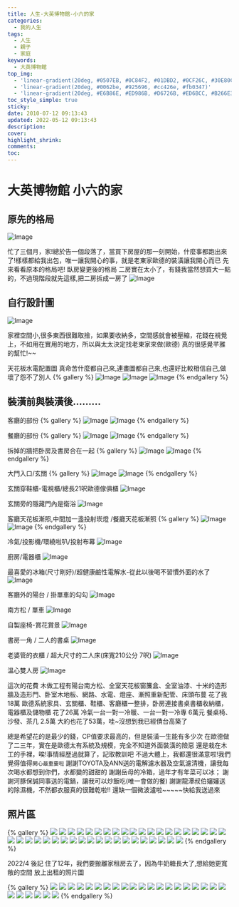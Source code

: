 ```yaml
---
title: 人生-大英博物館-小六的家
categories:
  - 我的人生
tags:
  - 人生
  - 親子
  - 家庭
keywords:
  - 大英博物館
top_img:
  - 'linear-gradient(20deg, #0507EB, #0C84F2, #01DBD2, #0CF26C, #30E80C)'
  - 'linear-gradient(20deg, #0062be, #925696, #cc426e, #fb0347)'
  - 'linear-gradient(20deg, #E6B86E, #ED986B, #D6726B, #ED6BCC, #B266E3)'
toc_style_simple: true
sticky: 
date: 2010-07-12 09:13:43
updated: 2022-05-12 09:13:43
description:
cover:
highlight_shrink:
comments:
toc:
---
```


# 大英博物館 小六的家

## 原先的格局

![Image](https://i.imgur.com/n3x3M0D.png)

忙了三個月，家!總於告一個段落了，當買下房屋的那一刻開始，什麼事都跑出來了!樣樣都給我出包，唯一讓我開心的事，就是老東家歐德的裝潢讓我開心而已
先來看看原本的格局吧!
臥房變更後的格局
二房實在太小了，有錢我當然想買大一點的，不過現階段就先這樣,把二房拆成一房了
![Image](https://i.imgur.com/LGT238L.png)

## 自行設計圖

![Image](https://i.imgur.com/LjQfiHL.png)

家裡空間小,很多東西很難取捨，如果要收納多，空間感就會被壓縮，花錢在視覺上，不如用在實用的地方，所以與太太決定找老東家來做(歐德)
真的很感覺芊雅的幫忙!~~

天花板水電配置圖 真命苦什麼都自己來,連畫圖都自己來,也還好比較相信自己,做壞了怨不了別人
{% gallery %}
![Image](https://i.imgur.com/btUvgCG.png)
![Image](https://i.imgur.com/DlGMa4O.png)
![Image](https://i.imgur.com/jTI1PtK.png)
{% endgallery %}

## 裝潢前與裝潢後.........
客廳的部份
{% gallery %}
![Image](https://i.imgur.com/U7wCjgh.png)
![Image](https://i.imgur.com/GF2UpdL.png)
{% endgallery %}

餐廳的部份
{% gallery %}
![Image](https://i.imgur.com/nqpHo0G.png)
![Image](https://i.imgur.com/HBBsLAJ.png)
{% endgallery %}

拆掉的牆把卧房及書房合在一起
{% gallery %}
![Image](https://i.imgur.com/tO8aCxj.png)
![Image](https://i.imgur.com/yCP9uxg.png)
{% endgallery %}

大門入口/玄關
{% gallery %}
![Image](https://i.imgur.com/4oYO8kS.png)
![Image](https://i.imgur.com/P7Bf6gN.png)
{% endgallery %}

玄關穿鞋櫃-電視櫃/總長21呎歐德傢俱櫃
![Image](https://i.imgur.com/S5KcMjc.png)

玄關旁的隱藏門內是衛浴
![Image](https://i.imgur.com/F4bOzhJ.png)

客廳天花板漸照,中間加一盞投射崁燈 /餐廳天花板漸照
{% gallery %}
![Image](https://i.imgur.com/tdBDtYb.png)
![Image](https://i.imgur.com/XSbnHej.png)
{% endgallery %}

冷氣/投影機/環繞啦叭/投射布幕
![Image](https://i.imgur.com/T73mUYh.png)

廚房/電器櫃
![Image](https://i.imgur.com/8AItrEI.png)

最喜愛的冰箱(尺寸剛好)/超健康鹼性電解水-從此以後喝不習慣外面的水了
![Image](https://i.imgur.com/VTtmgIs.png)

客廳外的陽台 / 掛單車的勾勾
![Image](https://i.imgur.com/o0sw7QJ.png)

南方松 / 單車
![Image](https://i.imgur.com/O3qjK8d.png)

自製座椅-賞花賞景
![Image](https://i.imgur.com/jNrvk3E.png)

書房一角 / 二人的書桌
![Image](https://i.imgur.com/U8HSIM9.png)

老婆管的衣櫃 / 超大尺寸的二人床(床寬210公分 7呎)
![Image](https://i.imgur.com/PkIPsDQ.png)

溫心雙人房
![Image](https://i.imgur.com/TYCNBaG.png)

這次的花費
木做工程有陽台南方松、全室天花板窗簾盒、全室油漆、十米的造形牆及造形門、卧室木地板、網路、水電、燈座、漸照重新配管、床頭布蔓
花了我18萬
歐德系統家具、玄關櫃、鞋櫃、客廳櫃一整排，卧房連接書桌書櫃收納櫃，電器櫃及儲物櫃
花了26萬
冷氣一台一對一冷暖、一台一對一冷專 6萬元
餐桌椅、沙發、茶几 2.5萬
大約也花了53萬，哇~沒想到我已經債台高築了

總是希望花的是最少的錢，CP值要求最高的，但是裝潢一生能有多少次
在歐德做了二三年，實在是歐德太有系統及規模，完全不知道外面裝潢的險惡
還是栽在木工的手裡，唉!事情經歷過就算了，記取教訓吧
不過大體上，我都還很滿意啦!我們覺得值得`開心最重要啦`
謝謝TOYOTA及ANN送的電解濾水器及空氣濾清機，讓我每次喝水都想到你們，水都變的甜甜的
謝謝岳母的冷箱，過年才有年菜可以冰；
謝謝河豚保誠同事送的電鍋，讓我可以炒飯吃(唯一會做的餐)
謝謝龍潭叔伯嬸嬸送的除濕機，不然都衣服真的很難乾啦!!
還缺一個微波瀘啦~~~~~快給我送過來

## 照片區

{% gallery %}
![](https://lh3.googleusercontent.com/kCovX8qfXKX3eHij9AgU123slpNyW-fPtfBZ3GAPqpBFmrHjZ4MJI7N5lFqjN_AF5FU_Bvsa79F4nI75Fh_l4tIkBvMaadDsUYl36d5OjsD92fLZq0f45A_W8EC0m_y109qOvdPAjWg=w1920-h1080)
![](https://lh3.googleusercontent.com/9aft3aGYGaewzASz9v6j0scbwKDISxUkLvfeOS9_IxfiZlsoshRkLe0NT4nQTaZBS6_caVxOG0l6fxtmw_iirFyrfLKdLlzNgwQk6NTfmVgTf-e1cESvMu-Yp78FGfTcHf9ORivGPnc=w1920-h1080)
![](https://lh3.googleusercontent.com/V12h_lCIOre5siCUbwRK2cvNTlBrgAaNi0rFXqWoDQ8DWNJkPnJ95IoTiKTfxqtbGFc3_1D7-ouYRKbiZwwWLuWKnurvcqOQQk85vMXyOl4-7sZoVBPFohFexY9Z0n9630OO4o9DCTM=w1920-h1080)
![](https://lh3.googleusercontent.com/yQiro3LQkdOxlKdrWIUCgNOmPxUZCRejSrdNeZ8yry-g2zLIz8w8axxr6EKOe5Go7J-k6BlNEFuB7agot7PppZsdkbWDq8ol86E7TmdkUgofgr3M_vNYcLXBkwboXlZr3JqvFNrdviE=w1920-h1080)
![](https://lh3.googleusercontent.com/ztEnfetFRHMlfjcegBhWJl3Z7Yp63GGXLBY14oflEZj-yBBnnBLMpmRj3_2hjIq7J10pxmGlmSICx0b0oWSjL0meBHSIF60KINTDsRBNr4gPwSbsjg22Ih81vn-kPi10yt0UuZlnf9s=w1920-h1080)
![](https://lh3.googleusercontent.com/CkEg8_y90-8Vi7h1bG1xiUnfOwQJ6Kkt4LYDznoYyFYBgTBKj3cNFiElPEK8VS8wiGzb-B3-A-0fqzAcmjb-4-ZIgNMIXFGj2qd6AnQkxb0n_iwawxsgJ5cWp5HG9DoXWZ0rSXWPfxk=w1920-h1080)
![](https://lh3.googleusercontent.com/qbT8e0-L9Vp6Kf7QKGak-GgYgi96VgRMDG-ADYPd7iZ9MWlvBDF6SpomO7eFEMSiqdlo3W1pyQJFedCLESkeG7yz41EbkPUnmBTnQ52tmwxcL_QHoFXITFUOTdAiEGHQ8zNeXpwq70w=w1920-h1080)
![](https://lh3.googleusercontent.com/L0wP6NiI2uKIRRXqF5qwsTTZIwUC85tfGKFR_EjJl0k3t3V5rGympFo0XiYXLq0lEaEeWUAD8Evd5keZcfOa04h0IDDxDz_wAgxQvTs9n3eMWtjOFzh2vLiGBq3B9zYx6fHjS6bXLuY=w1920-h1080)
![](https://lh3.googleusercontent.com/NG7FLxksceWZrxXQFEj1BKhfqIai8B5pQPoSbBzS3m-KZbhCQFZj9rWmGgnKNU4jcI_jbsuHl_1jhGF-0v9xE9K3t6YU2VBNGtMttQk3raPCvKCkbBCAYVQnIcCp3V3YGetyNvSvUXg=w1920-h1080)
![](https://lh3.googleusercontent.com/OV1x0wrEUUjCZZFSMI-Db3C5Bd6bZ_ImEa7nvAJ3kQ5NfFmXQc13lAab_nrMgJOxOAz9jgkMgHYSYpyW2cSjKHJJImSmDkJtfTr5rSwe_Z0NqoVE6-7JDM_41-NEQYgcj-bSOc_ZpG0=w1920-h1080)
![](https://lh3.googleusercontent.com/R8EouTOw3LTC7nSqt_NwACdojA9f-QvTkZttY2-jduCWO_hm6LYm0lqRbJbX3HoxzSbvTTpYE1rPrg3IRrkBL6ENM8MV4KN6CIze_ICRszz25E9XUkQSsH2w78b6cA5Khy03F6Obksc=w1920-h1080)
![](https://lh3.googleusercontent.com/CDuj6g4ONpVR-5gI8tPpCL6RrHbSNuX2cg0RzV9w_-xk35UsfeOtw7el-GrFC1SpKTae_X0cNNXhP10u1JEytuERV8ivipCq0wrhDR68yFzrSIsOBl3lryqCngDOoKmsEU6a3MgmA3w=w1920-h1080)
![](https://lh3.googleusercontent.com/aEs5E6ASBnzFOWhAMPBtoCmYAQCg028tOC26oEYAVLM_yB0FoJfuBC5-ACQlotSvnxF9yEb-E-oyp7Kh-keqpId6Xwj6FODX0OheO_2jmPwv-jKM6VbwlzwsRV_RHZKUqRykARq1CII=w1920-h1080)
![](https://lh3.googleusercontent.com/PCELc7hjn3m9L13jnuSgN-aFhyVjnhxOe5M3nTGsvU6ahwxhYuYppC_vgT3pLxNeTX9yTv-NIvAnddOCcyQInXdNL4dEkfePhkxc-d6WIH936lzv3DEK4Be_6KA-5DQ6yr-rIk0QWE8=w1920-h1080)
![](https://lh3.googleusercontent.com/URhWVZNJKMqZgpqbEgWAU6pRt9bQFEOaP5xQXWeVUdljY_fYv7ezhFJqjg9gAmC_qgA7yWWUw6Ada-QWXPsPl78XrBWA-VPRxykyWUUAro4hTb1hcPAy5pCOv7FuxWV3YvA6OnI96vs=w1920-h1080)
![](https://lh3.googleusercontent.com/afi4M9W07qU8HertiZtDTk7JJOZdqUwf7iAfvf-HVq9li0YzupCmyQxKff_VMz2Rer-pLrjXB_L0w51XQdz9Wf7Sf4OlAoz9WDuCfQtnHfJ8TAMhI-F35UEoy5jCMdR954nVdCPVFUk=w1920-h1080)
![](https://lh3.googleusercontent.com/QTSUQXjtHE-osjzHtF7AEDY_r-Iy0AxrRCD2lpzjjCZ7sR1SKSY_RYGqY-xL9KnpooClvaNX2Oj6ZgBPKNT78BV5UB2az5U9r6Xp3ooNliHpYtRjTq_3Rm5sNWfInH-4Lhl5SY7GNEM=w1920-h1080)
![](https://lh3.googleusercontent.com/aL73AtL4wKMEeFTmWQ8fR0x3BNnyBf7BckkSisLlasiSr5sx5NVOosNTAjdC5pndYh7B7h3zd7fl0L0znqwY1Qo1Bn9ypPl-MXAXNwVVi4VYHoWpQ_GKiN1hydYqtYDyAJXrPmNje50=w1920-h1080)
![](https://lh3.googleusercontent.com/v_iuKvfSB3zSMFDEwjzbRqTyu6LtcthvHF1KE6gkMnqTLe-uc3tWw0QFpVSa-M2e8mVMQ52_hqJHiv_CfD8rx9iyc6piglTdfE9rx_NhVUVNzLkaqElxYbl0b9HlfITvO1_d4lvSBrQ=w1920-h1080)
![](https://lh3.googleusercontent.com/prE7ZcVtiXDiT64eHHFqXmISNC9Yxmg_c_MK_QMvEBJKm2fUaP1-6t0iafxhJlIZWM6qTiinh00Sf8qpZJiLYll2wze642zWQHwLILuhweA6qD9w_NHxwDk9eOqU3JzbWgoAGYkYMA8=w1920-h1080)
![](https://lh3.googleusercontent.com/eGgdZeRsk-bUuHzUusMjVD9PxxvTLE8kx_Tot3oph5bndokm3JwW-zNmtGJ-N_XbCMV199DIlnaxlxRQcuafsR59WLp1bEXpYKllnKvvUAF7n2h67CefPwqiA51WCJZsj_nB5Muter4=w1920-h1080)
![](https://lh3.googleusercontent.com/YYzfpoBzSOP3N6YYA0_Dwdtwze7gXmWXtr3t2quCFWy784ZhRhFQLm5EVxe7NTkC6PAjGw-9zkmyAvBjN89qKkWnk-7R_d6Y7bJcVJnoayHEuSfzcbWF4-FfnNvSe2QQsRCeUJ5m7Ws=w1920-h1080)
![](https://lh3.googleusercontent.com/hH1thLlIJr8x1WcjwIQCWI0lNgbDmRSfV8RWlsOj_p6lCZHWC9zymfbgYt2ib6Jrf5jt5TrooIJ8zj8epF6vBhXNBd13EC_OkPM9hqJW0ZlttUr3EciALPTefUR4KsxHKErQRox1JhY=w1920-h1080)
![](https://lh3.googleusercontent.com/BtPCBIWo5TxbJP_LLQ78Owu8tJRD5Js3B-kBGeEhR38hw0UYTIvz4_iHEkonc1KXHPftFe1NJIdiio-1bqfBS93TxpXxOrjp92hGfqvN_PBKE6SxSGoqlU5ExRiYp9IeoPLyYMw5Vk0=w1920-h1080)
![](https://lh3.googleusercontent.com/EB85A--S1clUsHoK0oqRT2gIAO87flWcIDEaP5Biywl_TA5lk_v4A6_VlVWGoJ4EIXV_IW5FVVSabC4VLXUh93MhRkDLA5L5H79Eii7-HTjQgeqHT0sNmC5Xih5aRZOdTCU-81jRK2k=w1920-h1080)
![](https://lh3.googleusercontent.com/Y83MQVgTxp_UbZaGz_Kx6U0gwhUGqzVBffXRfY4RvAk0R_U4fT_aHuBNSbSMBPorTofp8ADMTTkQcosZXPkN2j4OtqV84H217YsOifHlfeoVhFXZbht1WnCmpVTICa17UYhabF_Xgak=w1920-h1080)
![](https://lh3.googleusercontent.com/Ys7eEto3Mqsv25JpOuTdT0Fp9pmMjqnrq0QWf3_g8VLYV4yF7G-1WY8oE01UYJeD74PTsRevFJXZL3zk2pA6MxMVS7r_ubPNDW0ufx1Ryg-ZgkxJcjFY6oxsjFT50r0uWHWyPToDubM=w1920-h1080)
![](https://lh3.googleusercontent.com/4LUXlgWyNGWDdb9Bztkqn3qmD_MyfmTwRTCoVliIiOSDXcUwMQAGcRILaXZSQorVVPH0tasXzRl4Wbq92rADGoi1skIBfMuGYBdc-b5kD7vkKieiK6DnRVRiZ70qVUhPcrhoa0pPa4s=w1920-h1080)
![](https://lh3.googleusercontent.com/rHKeU_z0BEcZML-6Ilq3hHPPqfbDgqfLJLrUghUBZiBQwIQiu-qDB1VAn25uubyp92nWvbhyRhRweK9QQkn6-64erQ4faFMr9xpJny8uSnMEkvRMhN2VByadD0tgSc3q5viqGmF90Y0=w1920-h1080)
![](https://lh3.googleusercontent.com/q5XFGxZDVQ0XK6177ZmBjKmpcFUzQdHDXN_GmM-No8OlueyelTdIWjcbqFebNFAHUJSnjkgXmiGoi7uDHVpdgbCGVV69XnrtKPfyU84L6FxQoORY_hK2Rhhu2uvwpkCm810PamIFclo=w1920-h1080)
![](https://lh3.googleusercontent.com/AUc_Sw0gVTAtdkSjdhBZRW-AHs4VrGimt8jfqjMixdrFFvaEwvbTUbbMsE3P7L6P9KXyDN3ZMxZrVP0wAUkaXFXmI0smfMxo1PJYL5212yavWFpYy_mZCngPR2dS0juhqB41y4ck-P0=w1920-h1080)
![](https://lh3.googleusercontent.com/6DPtR_wKqI7o8d9UYDKf7cp4_C7We8RNO2TgcLAdaSPHU6VhMdqHM1extmgbgaVCJO52xIsm1sYWTLlX2lmXr7Z6Cma5VQZFiVCN0hqjQ1RkuETb6K2P96APMI48f7h6zjNC-mz5ztw=w1920-h1080)
![](https://lh3.googleusercontent.com/jvkF0dRL9m_POLHhosakv_q97Qe5_oGjpdA7uYRciDm4IALkON5D2fRpWi8z2c7g0xECwZbyRIJUS9boLCsAa0g2VXwaYoLBE_pQc6C7V71KPDpaMZP2OOju5_B3Vf9akHPW75_IuVE=w1920-h1080)
![](https://lh3.googleusercontent.com/CEKHLfCOchWviu2DIiJ6JO7ynd55YUz92CI6dFelSZK1sGhtveAfob6b4kmAiSaFNt7k8lSE73nuFlKRC0_BaAHnfjoPWpnkINk1IXdHXbAUZ8WSx4h8SvvHynWdQNorC87ebYApGYQ=w1920-h1080)
![](https://lh3.googleusercontent.com/yWZJDnDS90VDZerQ5fgBeWAoOk4t5-lsTkkMYdz_DqXkap6Usn9AA-REYeoyjA8tHH5oMUz5OVj5UtlBg_tXhl-oZO7vTEu6knCOzEBLLJkPK9ktFauW6aJlwVrCoA2nNCLLWoLe_YQ=w1920-h1080)
![](https://lh3.googleusercontent.com/qiVhtqlKFeNaRYlyo7wqjdW9wV5_tKI0itsF9l187cOpZwkem4sy_VAA4eNh51QfbVVIHyfJTCo-aIwJ5dYiAflQGO72GbQbSDl7DDkwjnekqgeVnZKh8PJF_CfbWC0Jrt7vl72pU-U=w1920-h1080)
![](https://lh3.googleusercontent.com/_5pCOzfEnhoetG-Bvst17Qe-Ulcj3-LlRPT9lhcAmjV7PAx6FogxLmueWXdaKd-PucoWqIh5bMEhq7zs9yQH7DeUg3MtR1RnxPt2Jj91zUOtidUM0t2AwB_x0yLDYoyO_OPj07a77xk=w1920-h1080)
![](https://lh3.googleusercontent.com/xo3QSeFpEc6vrV5v3xSadOqWlOhYAE2fRItKRdlF4Gbs06rC0ADvgbBxJ_tJsHOaH21ZdzAHy-3d8h6FmXOCWn0S60ZeLZh_b408zOFaJkvI9tHS2pZJhiMCT8f_PbzBmjYgwXEhFRE=w1920-h1080)
![](https://lh3.googleusercontent.com/8AFuUQCuYPYWdNeM9MikYMWymbimZWTTS6VLRTylBVz8Q8BwWPYvkczICfN01azvhVFYazVknN0vX1Mki9sKlDn1upZfhEfRB0esIJD1hTyUywiBUmPYgoHXRyh2nYks9RJnmEWta2s=w1920-h1080)
![](https://lh3.googleusercontent.com/e9YjsvjwBa7w-WL2qRq-hBmzN4ct6gnv4mG_2jAJTFIPJeUuAKhjgaPgz1dZX9eCIwxSYccIxHAToWyWbqvJ3ZQy_VXEetF1spjC3I4Mm16Da_79lJASp22wI1QUaMrtXZKjxL3_7Dk=w1920-h1080)
{% endgallery %}

2022/4 後記
住了12年，我們要搬離家租房去了，因為牛奶糖長大了,想給她更寬敞的空間
放上出租的照片圖

{% gallery %}
![](https://lh3.googleusercontent.com/IJLD7t8xDWT4o2RZ-tRbEUB3HfkY3EnrI6VKw5PxQldaw0sxksGm-LfJH7Tb1CsrEcNo87GX2ouK06i_VwidlRhgQGeXsJhLCY6gp67nMFqiycTWlWknCfliHVYh3wrtluKENhmHlCk=w1920-h1080)
![](https://lh3.googleusercontent.com/8eJ5MudkkVGI2nzCcONE2cA0gGaBzxe9cXMtSyKZdxm3b-LTSFE6ejxrbrhfoR8EV565-8gpZBKghfwB-rboIzAw9I-6A3_0yBcoJXQwhwq59TOlgeEYhpdpfTCitxgrOWX6i2NTzgQ=w1920-h1080)
![](https://lh3.googleusercontent.com/sg3_PW9YK_3Cu5Ax9oZHzZgM24ka9qQ1EtTQc7c3IVQw8tkqrUl3gEYaruZFBK9LiFutaxCPFn1HMlRwYFDn-YBkh9vP3QYPrF7jBHefI5FcnSzT-EMY-YKolJ5WG2KSM6SjElZXlH8=w1920-h1080)
![](https://lh3.googleusercontent.com/55IIDMzYtXWdJwKESfeIc-CLsJSjzPk_-ISAbjsXh-bASKrxPrCUvuQuuZYn2bDBPhdcUoC7XeZRQCdPOqjitp6i5WVo0O5DAYbW2eWHXPYsvfiMOCx9oAwwrPOyT9eYzuRWhmKIImI=w1920-h1080)
![](https://lh3.googleusercontent.com/787QIRqNhJabYgGREy0cwzCFxFryCPyPdHwV58qEwqeMhEhtZgD3rq-VVCSZbanq5aBK-O6sH60Y_bd2QSj81WH2xlPFltJNwb9vm-hiJIYii6BiFkG9tV_kIpQ9cMqiKtqDUx6mOE8=w1920-h1080)
![](https://lh3.googleusercontent.com/zHsfOQUFdNFBJH-JXDkcHVqZRUzHJs0vUpDGnGVuYmozlYv-PD-3Didj58i44nG172DfaqvqGyl2Mwv94X4P32PPJ8oM5Uhz5WYf-e5Ta1dkHaakiNeqn6RywLzT8_brsnof7QycRM0=w1920-h1080)
![](https://lh3.googleusercontent.com/n9kHU9KyJWk5a5YiKJkvRlALFRJE-2Hiy4lpTqY6KJ0iWN7B9rf2n6pjkl3Z6KPVOiURPHTzaB-ripYFg7s0xeK4BuHPN64zmImXBI0xzXPCANvBXZYnl46TKaZmDArisBV6L_dr_HQ=w1920-h1080)
![](https://lh3.googleusercontent.com/W6PWjAMoJGv0Di603DedCozrYAyugExR91LSRTHgGGPwBVjYxFyWDHPYf443_zcEM-6eq9cSpjckGRuzB7tSMVQDTPDJirq24exjjHdqVSCqluvu7Od4vF37OQECOtkR_fBHnoIusWg=w1920-h1080)
![](https://lh3.googleusercontent.com/B3XWtXidjZKaD-pkoi-w9rW6-MxWj8pho99e7P3nzL4wiWbckFroY04G1aQEpx38AP7ZOBknRJqcs-HhevRCSjNQ8HtAgWDAaKswDHSA_cwBfa_SB8t3vkLUamrQ6XAXmsqmu63cwtI=w1920-h1080)
![](https://lh3.googleusercontent.com/t_yC2EQ1sM8Q-NgPFDIaoudkzLg7e6NeWZZgkiPKQ4GQC3U6am3HzFFqECpwBLWRd01ZFoQVYEUmehbe70-ofLaeHbu7hRMSW5OtbuzFuVHP60OWLzSZQskLkhmrkyy8zAong08ZiO8=w1920-h1080)
![](https://lh3.googleusercontent.com/YkWbLCKzIQSoT99-bKLaRD-MZ62NSCkrrVqxnluFwhxuEoxtY6PVzw-XPMjAfK1nqvDazdsI8KAuadlXX-RM6qjTkyooHndRUHUh8qdyOnRRq9WDc0QoTIZ4p3H8INEiUoqiA4nvYuQ=w1920-h1080)
![](https://lh3.googleusercontent.com/i3krOdSKwW1V2XMhvXC2lglLo1IIBMW1OR2tJSB7zRTnifbjvDrHHPh84RjnS2QaDOK1UDCY_tXVtzrwYqUhCvftPkamQXINDx_dme5s3uSxmkXXUMlux7fVJfx34K8iYbgzq9uohU4=w1920-h1080)
![](https://lh3.googleusercontent.com/yaCGYzlMW58iZAVPoEOmilLRRTYGcExR8NbB8YhjT7mHtOj3S-jKk8L9NO1b4F5m4p9AbvNF5QfeA36nXVEHsmx2_0zYd00slAjd3FsOdp9fIvACVNGwNGJO3RZ5qXD87_dqh5WBLG4=w1920-h1080)
![](https://lh3.googleusercontent.com/59JTGDVflNLaJS7og2to4zpgBpO5wfkrGZvxsUZBFj4Q8TzDycgIYN-Zp3zZiJFZP3_UrbBIiD838Z9_WaZwx1QwFd7jGevjq0BC3pKkmB9DpqaMIUcra0KPH3jN4cAYqZnVxwX5dGw=w1920-h1080)
![](https://lh3.googleusercontent.com/yHeQNvNXfmHDEFU72xi7ffO5Pufi6aLHXeGZXt7gh0YY_bwP9qaVQjaQWnAqQ0_GtvdlpjrHvAufVs3C1dqJrirtJLJwrhTKp9yb6IAyURJUOR2zYci_e670URq6PTZKL6BUW3bKFU8=w1920-h1080)
![](https://lh3.googleusercontent.com/X_l0UrPcu_bpVozmhOg484Zhwi7ir_OwTU0JSJWm56e1HCbrMPhCTrRlrCWj8X0OW4J8ZSHJ7yP9ENZIMZuNohYHVijRD3qCsBtqDiUo9xl403fBrX6W9t9DRfStpjyoHW9EbSJGWJY=w1920-h1080)
![](https://lh3.googleusercontent.com/xmDkC7ykUrCG57bEVHk6ts97ugL9t1zsKXTpogpu7_7ssM3L_cki2jB_aEZLNL0TdA4HSJF9kEHcOXU1bxGH0_QUmqUVF0PTlpnb-xxQovCWlwXiWt5hwlCcOriT3dxjw5yXNWek4Jk=w1920-h1080)
![](https://lh3.googleusercontent.com/fioKIwFWHVMnLA0uL0YUDKvJj2GtHJ-ENtHW6CcnrXRqDbP6dJWZks2dMP7mqsv3Zt4JiRYjw7DQY573QJM8zA-lTRofq6TrWFpDmQPkLWUhS10X0Kp-TTHQVljwmZV4qV4BzoaUCbY=w1920-h1080)
![](https://lh3.googleusercontent.com/WLXfP5pnksKJtXc5QPbzYEI52HQ4j0upNXr_mhpHEcCM_wyxHm0ZAuDwaVJ19DIBBGiO1oVDFvqd10qPJBDXDCspV33NznqeK-50OXWZpzDpXQJ_cpY7IHaZ5ab-xO7tr0T29bTILdg=w1920-h1080)
![](https://lh3.googleusercontent.com/IEcLrcDZZseLvV4cPXOIC_-dgx-aE7u5zK9disRcKe8MI65MgC3R0q6295L8CAmNS_nZqTKxINiT7bsubynh9hRck_IMnFZqZaZcq4ymIF3FqKvTCZyWO6soXUlEzhWy2Bp5GLQEZOA=w1920-h1080)
![](https://lh3.googleusercontent.com/fK8IlyDLxKP3Dgz9_oJHDZAmwfE8NDUONUB85XO6Q2_hsQjbH13BAByF5QIGMxf0EOpHaH_ybDPN113gtYrc7y1qRUfMwFdDBj1-Ig8YHwIBVV2JIrzUGRwJsy3u7npexpG5yr2GWfk=w1920-h1080)
![](https://lh3.googleusercontent.com/NWn8rPhf-9aZV-jVa8yBu0gQg3hhRDNT8XigbVgtgWSslSs53W8QH-FOO_fw8tP52zewLDrmh7H4H0JJ7i42uSXmNHPH_C7LtRy9Kzd0Fp2zpgKAs4eWBvySBLntY29JBnLAULPIlPA=w1920-h1080)
![](https://lh3.googleusercontent.com/jug8SND117tkm3puaV-bWc57_X6_Byil21757WAJXbmpck8lb6M2MJG3Uk6TZo_eKwfooWqdbeqnvU2j9tbklb9LBmAFbP09VbmWl7GENIhDS3EbAhKmGeIrsHt-HLd1swGMtv0l6Yc=w1920-h1080)
![](https://lh3.googleusercontent.com/L5PvI5_G61HFyDmP-EDWIlG76dK9hEee3ENZfKlUsf7YAqZl3GLi0nh9s7KFmJ5o5P0kp4Ng7O5wSU6aBOAqFPxvBWheDyNSQcWPIT5C9uIpFYbxgwzkdZ3S7bBqPFYytr5zAQvzbZo=w1920-h1080)
![](https://lh3.googleusercontent.com/xNMLBlxmPz8FXVeI7hayAWP1UrOFzJFWSVAg3p1fOSybabkXXYtYAb5K3GcY-wxKNWVTUc5zrD1minYY2MOpXBYfuKbhjXjMcqlpCbcXpOmu-5rRQG0kva0aCTX-vWSgVcFGD6EjBvk=w1920-h1080)
![](https://lh3.googleusercontent.com/ZqgV_xb4ZJimsafINq1pFnJUKuJNcteSeDd7pIUTBF34oR8CwKbjpUoidpVMhtFLhIaeBUJIu5nQfwM8zdgoWKnATQlJCRR7W8jUUcO6YUApk7Qo7iIcpr595z5OEE1qoZs6SxA-w7o=w1920-h1080)
{% endgallery %}

